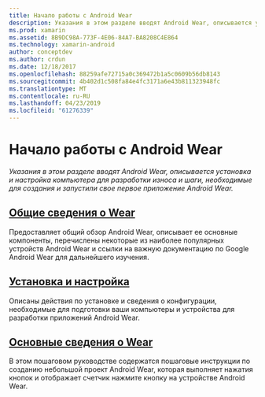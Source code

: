 ```yaml
---
title: Начало работы с Android Wear
description: Указания в этом разделе вводят Android Wear, описывается установка и настройка компьютера для разработки износа и шаги, необходимые для создания и запустили свое первое приложение Android Wear.
ms.prod: xamarin
ms.assetid: 8B9DC98A-773F-4E06-84A7-BA8208C4E864
ms.technology: xamarin-android
author: conceptdev
ms.author: crdun
ms.date: 12/18/2017
ms.openlocfilehash: 88259afe72715a0c369472b1a5c0609b56db8143
ms.sourcegitcommit: 4b402d1c508fa84e4fc3171a6e43b811323948fc
ms.translationtype: MT
ms.contentlocale: ru-RU
ms.lasthandoff: 04/23/2019
ms.locfileid: "61276339"
---
```

# <a name="get-started-with-android-wear"></a>Начало работы с Android Wear

_Указания в этом разделе вводят Android Wear, описывается установка и настройка компьютера для разработки износа и шаги, необходимые для создания и запустили свое первое приложение Android Wear._

## <a name="introduction-to-wearandroidwearget-startedintro-to-wearmd"></a>[Общие сведения о Wear](~/android/wear/get-started/intro-to-wear.md)

Предоставляет общий обзор Android Wear, описывает ее основные компоненты, перечислены некоторые из наиболее популярных устройств Android Wear и ссылки на важную документацию по Google Android Wear для дальнейшего изучения.

## <a name="setup--installationandroidwearget-startedinstallationmd"></a>[Установка и настройка](~/android/wear/get-started/installation.md)

Описаны действия по установке и сведения о конфигурации, необходимые для подготовки ваши компьютеры и устройства для разработки приложений Android Wear.

## <a name="hello-wearandroidwearget-startedhello-wearmd"></a>[Основные сведения о Wear](~/android/wear/get-started/hello-wear.md)

В этом пошаговом руководстве содержатся пошаговые инструкции по созданию небольшой проект Android Wear, которая выполняет нажатия кнопок и отображает счетчик нажмите кнопку на устройстве Android Wear.
